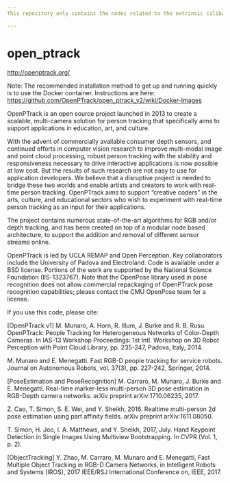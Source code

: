 ```yaml
---
This repository only contains the nodes related to the extrinsic calibration of four RGBD sensors. All other nodes have been removed. In addition, several changes have been made to the source files to adapt them to noetic ROS1. Most of the changes made in the code were aimed at correcting the errors produced by the use of libraries that have undergone important changes in their api, directory structure, etc. This was the case of the opencv library. I would like to thank the authors of the OpenPTrack source code for making their work available to the community :-).

---
```


open_ptrack
===========

http://openptrack.org/

Note: The recommended installation method to get up and running quickly is to use the Docker container.  Instructions are here: https://github.com/OpenPTrack/open_ptrack_v2/wiki/Docker-Images

OpenPTrack is an open source project launched in 2013 to create a scalable, multi-camera solution for person tracking that specifically aims to support applications in education, art, and culture.

With the advent of commercially available consumer depth sensors, and continued efforts in computer vision research to improve multi-modal image and point cloud processing, robust person tracking with the stability and responsiveness necessary to drive interactive applications is now possible at low cost.  But the results of such research are not easy to use for application developers. We believe that a disruptive project is needed to bridge these two worlds and enable artists and creators to work with real-time person tracking.   OpenPTrack aims to support “creative coders” in the arts, culture, and educational sectors who wish to experiment with real-time person tracking as an input for their applications.

The project contains numerous state-of-the-art algorithms for RGB and/or depth tracking, and has been created on top of a modular node based architecture, to support the addition and removal of different sensor streams online.

OpenPTrack is led by UCLA REMAP and Open Perception. Key collaborators include the University of Padova and Electroland. Code is available under a BSD license.  Portions of the work are supported by the National Science Foundation (IIS-1323767).
Note that the OpenPose library used in pose recognition does not allow commercial repackaging of OpenPTrack pose recognition capabilities; please contact the CMU OpenPose team for a license.

If you use this code, please cite:

[OpenPTrack v1]
M. Munaro, A. Horn, R. Illum, J. Burke and R. B. Rusu. OpenPTrack: People Tracking for Heterogeneous Networks of Color-Depth Cameras. In IAS-13 Workshop Proceedings: 1st Intl. Workshop on 3D Robot Perception with Point Cloud Library, pp. 235-247, Padova, Italy, 2014. 

M. Munaro and E. Menegatti. Fast RGB-D people tracking for service robots. Journal on Autonomous Robots, vol. 37(3), pp. 227-242, Springer, 2014. 

[PoseEstimation and PoseRecognition]
M. Carraro, M. Munaro, J. Burke and E. Menegatti. Real-time marker-less multi-person 3D pose estimation in RGB-Depth camera networks. arXiv preprint arXiv:1710.06235, 2017.

Z. Cao, T. Simon, S. E. Wei, and Y. Sheikh, 2016. Realtime multi-person 2d pose estimation using part affinity fields. arXiv preprint arXiv:1611.08050.

T. Simon, H. Joo, I. A. Matthews, and Y. Sheikh, 2017, July. Hand Keypoint Detection in Single Images Using Multiview Bootstrapping. In CVPR (Vol. 1, p. 2).

[ObjectTracking]
Y. Zhao, M. Carraro, M. Munaro and E. Menegatti, Fast Multiple Object Tracking in RGB-D Camera Networks, in Intelligent Robots and Systems (IROS), 2017 IEEE/RSJ International Conference on, IEEE, 2017.



